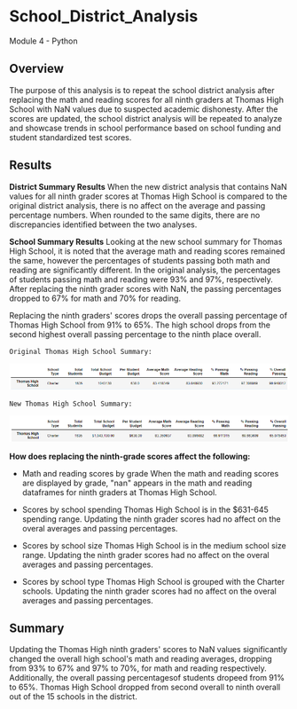 # School_District_Analysis
Module 4 - Python
## Overview
The purpose of this analysis is to repeat the school district analysis after replacing the math and reading scores for all ninth graders at Thomas High School with NaN values due to suspected academic dishonesty. After the scores are updated, the school district analysis will be repeated to analyze and showcase trends in school performance based on school funding and student standardized test scores. 

## Results

**District Summary Results**
When the new district analysis that contains NaN values for all ninth grader scores at Thomas High School is compared to the original district analysis, there is no affect on the average and passing percentage numbers. When rounded to the same digits, there are no discrepancies identified between the two analyses. 


**School Summary Results**
Looking at the new school summary for Thomas High School, it is noted that the average math and reading scores remained the same, however the percentages of students passing both math and reading are significantly different. In the original analysis, the percentages of students passing math and reading were 93% and 97%, respectively. After replacing the ninth grader scores with NaN, the passing percentages dropped to 67% for math and 70% for reading. 

Replacing the ninth graders' scores drops the overall passing percentage of Thomas High School from 91% to 65%. The high school drops from the second highest overall passing percentage to the ninth place overall.
    
    Original Thomas High School Summary:
![This is an image](https://github.com/lucymccanna/School_District_Analysis/blob/main/Resources/original_school_summary_ThomasHigh.png)
   
    New Thomas High School Summary: 
![This is an image](https://github.com/lucymccanna/School_District_Analysis/blob/main/Resources/new_school_summary_ThomasHigh.png)


   
**How does replacing the ninth-grade scores affect the following:**

- Math and reading scores by grade
When the math and reading scores are displayed by grade, "nan" appears in the math and reading dataframes for ninth graders at Thomas High School.
                
- Scores by school spending
                Thomas High School is in the $631-645 spending range. Updating the ninth grader scores had no affect on the overal averages and passing percentages.
                
- Scores by school size
                Thomas High School is in the medium school size range. Updating the ninth grader scores had no affect on the overal averages and passing percentages.
                
- Scores by school type
                Thomas High School is grouped with the Charter schools. Updating the ninth grader scores had no affect on the overal averages and passing percentages.
                
## Summary

Updating the Thomas High ninth graders' scores to NaN values significantly changed the overall high school's math and reading averages, dropping from 93% to 67% and 97% to 70%, for math and reading respectively. Additionally, the overall passing percentagesof students dropeed from 91% to 65%. Thomas High School dropped from second overall to ninth overall out of the 15 schools in the district. 
